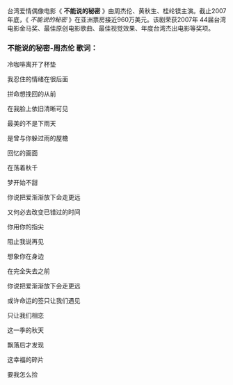 

台湾爱情偶像电影《 **不能说的秘密** 》由周杰伦、黄秋生、桂纶镁主演。截止2007年底，《 _不能说的秘密_
》在亚洲票房接近960万美元。该剧荣获2007年 44届台湾电影金马奖、最佳原创电影歌曲、最佳视觉效果、年度台湾杰出电影等奖项。

### 不能说的秘密-周杰伦 歌词：

冷咖啡离开了杯垫

我忍住的情绪在很后面

拼命想挽回的从前

在我脸上依旧清晰可见

最美的不是下雨天

是曾与你躲过雨的屋檐

回忆的画面

在荡着秋千

梦开始不甜

你说把爱渐渐放下会走更远

又何必去改变已错过的时间

你用你的指尖

阻止我说再见

想象你在身边

在完全失去之前

你说把爱渐渐放下会走更远

或许命运的签只让我们遇见

只让我们相恋

这一季的秋天

飘落后才发现

这幸福的碎片

要我怎么捡

